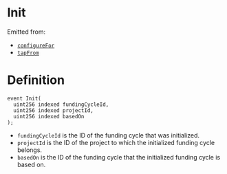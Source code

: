# Init

Emitted from:

* [`configureFor`](../../jbsplitstore/write/set.md)
* [`tapFrom`](../write/tapfrom.md)

# Definition

```solidity
event Init(
  uint256 indexed fundingCycleId,
  uint256 indexed projectId,
  uint256 indexed basedOn
);
```

* `fundingCycleId` is the ID of the funding cycle that was initialized.
* `projectId` is the ID of the project to which the initialized funding cycle belongs.
* `basedOn` is the ID of the funding cycle that the initialized funding cycle is based on.
